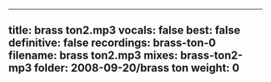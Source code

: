 
---
title: brass ton2.mp3
vocals: false
best: false
definitive: false
recordings: brass-ton-0
filename: brass ton2.mp3
mixes: brass-ton2-mp3
folder: 2008-09-20/brass ton
weight: 0
---
